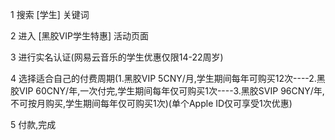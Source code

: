 1 搜索 [学生] 关键词

2 进入 [黑胶VIP学生特惠] 活动页面

3 进行实名认证(网易云音乐的学生优惠仅限14-22周岁)

4 选择适合自己的付费周期(1.黑胶VIP 5CNY/月,学生期间每年可购买12次----2.黑胶VIP 60CNY/年,一次付完,学生期间每年仅可购买1次----3.黑胶SVIP 96CNY/年,不可按月购买,学生期间每年仅可购买1次)(单个Apple ID仅可享受1次优惠)

5 付款,完成
